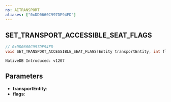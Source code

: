 ```yaml
---
ns: AITRANSPORT
aliases: ["0xDD0660C997DE94FD"]
---
```

## SET_TRANSPORT_ACCESSIBLE_SEAT_FLAGS

```c
// 0xDD0660C997DE94FD
void SET_TRANSPORT_ACCESSIBLE_SEAT_FLAGS(Entity transportEntity, int flags);
```

```
NativeDB Introduced: v1207
```

## Parameters
* **transportEntity**:
* **flags**:
